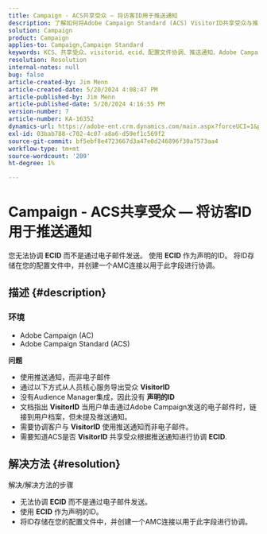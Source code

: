 ```yaml
---
title: Campaign - ACS共享受众 — 将访客ID用于推送通知
description: 了解如何将Adobe Campaign Standard (ACS) VisitorID共享受众与推送通知相协调。
solution: Campaign
product: Campaign
applies-to: Campaign,Campaign Standard
keywords: KCS、共享受众、visitorid、ecid、配置文件协调、推送通知、Adobe Campaign Standard、ACS、故障排除、Adobe Campaign、AC
resolution: Resolution
internal-notes: null
bug: false
article-created-by: Jim Menn
article-created-date: 5/20/2024 4:08:47 PM
article-published-by: Jim Menn
article-published-date: 5/20/2024 4:16:55 PM
version-number: 7
article-number: KA-16352
dynamics-url: https://adobe-ent.crm.dynamics.com/main.aspx?forceUCI=1&pagetype=entityrecord&etn=knowledgearticle&id=387f5b3b-c316-ef11-9f8a-6045bd006268
exl-id: 03bab788-c702-4c07-a8a6-d59ef1c569f2
source-git-commit: bf5ebf8e4723667d3a47e0d246896f30a7573aa4
workflow-type: tm+mt
source-wordcount: '209'
ht-degree: 1%

---
```


# Campaign - ACS共享受众 — 将访客ID用于推送通知


您无法协调 <b>ECID</b> 而不是通过电子邮件发送。 使用 <b>ECID</b> 作为声明的ID。 将ID存储在您的配置文件中，并创建一个AMC连接以用于此字段进行协调。

## 描述 {#description}


### <b>环境</b>

- Adobe Campaign (AC)
- Adobe Campaign Standard (ACS)


<b>问题</b>

- 使用推送通知，而非电子邮件
- 通过以下方式从人员核心服务导出受众 <b>VisitorID</b>
- 没有Audience Manager集成，因此没有 <b>声明的ID</b>
- 文档指出 <b>VisitorID</b> 当用户单击通过Adobe Campaign发送的电子邮件时，链接到用户档案，但未提及推送通知。
- 需要协调客户与 <b>VisitorID</b> 使用推送通知而非电子邮件。
- 需要知道ACS是否 <b>VisitorID</b> 共享受众根据推送通知进行协调 <b>ECID</b>.







## 解决方法 {#resolution}


解决/解决方法的步骤

- 无法协调 <b>ECID</b> 而不是通过电子邮件发送。
- 使用 <b>ECID</b> 作为声明的ID。
- 将ID存储在您的配置文件中，并创建一个AMC连接以用于此字段进行协调。
